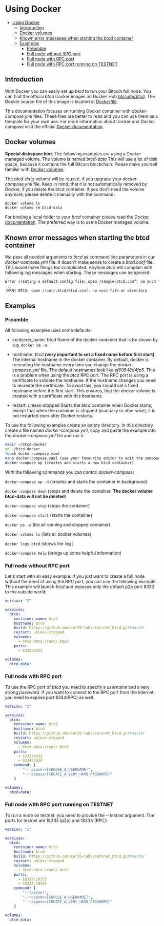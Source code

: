 # Using Docker

- [Using Docker](#using-docker)
  - [Introduction](#introduction)
  - [Docker volumes](#docker-volumes)
  - [Known error messages when starting the btcd container](#known-error-messages-when-starting-the-btcd-container)
  - [Examples](#examples)
    - [Preamble](#preamble)
    - [Full node without RPC port](#full-node-without-rpc-port)
    - [Full node with RPC port](#full-node-with-rpc-port)
    - [Full node with RPC port running on TESTNET](#full-node-with-rpc-port-running-on-testnet)

## Introduction

With Docker you can easily set up *btcd* to run your Bitcoin full node. You can find the official *btcd* Docker images on Docker Hub [btcsuite/btcd](https://hub.docker.com/r/btcsuite/btcd). The Docker source file of this image is located at [Dockerfile](https://github.com/sat20-labs/satsnet_btcd/blob/master/Dockerfile).

This documentation focuses on running Docker container with *docker-compose.yml* files. These files are better to read and you can use them as a template for your own use. For more information about Docker and Docker compose visit the official [Docker documentation](https://docs.docker.com/).

## Docker volumes

**Special diskspace hint**: The following examples are using a Docker managed volume. The volume is named *btcd-data* This will use a lot of disk space, because it contains the full Bitcoin blockchain. Please make yourself familiar with [Docker volumes](https://docs.docker.com/storage/volumes/).

The *btcd-data* volume will be reused, if you upgrade your *docker-compose.yml* file. Keep in mind, that it is not automatically removed by Docker, if you delete the btcd container. If you don't need the volume anymore, please delete it manually with the command:

```bash
docker volume ls
docker volume rm btcd-data
```

For binding a local folder to your *btcd* container please read the [Docker documentation](https://docs.docker.com/). The preferred way is to use a Docker managed volume.

## Known error messages when starting the btcd container

We pass all needed arguments to *btcd* as command line parameters in our *docker-compose.yml* file. It doesn't make sense to create a *btcd.conf* file. This would make things too complicated. Anyhow *btcd* will complain with following log messages when starting. These messages can be ignored:

```bash
Error creating a default config file: open /sample-btcd.conf: no such file or directory
...
[WRN] BTCD: open /root/.btcd/btcd.conf: no such file or directory
```

## Examples

### Preamble

All following examples uses some defaults:

- container_name: btcd
  Name of the docker container that is be shown by e.g. ```docker ps -a```

- hostname: btcd **(very important to set a fixed name before first start)**
  The internal hostname in the docker container. By default, docker is recreating the hostname every time you change the *docker-compose.yml* file. The default hostnames look like *ef00548d4fa5*. This is a problem when using the *btcd* RPC port. The RPC port is using a certificate to validate the hostname. If the hostname changes you need to recreate the certificate. To avoid this, you should set a fixed hostname before the first start. This ensures, that the docker volume is created with a certificate with this hostname.

- restart: unless-stopped
  Starts the *btcd* container when Docker starts, except that when the container is stopped (manually or otherwise), it is not restarted even after Docker restarts.

To use the following examples create an empty directory. In this directory create a file named *docker-compose.yml*, copy and paste the example into the *docker-compose.yml* file and run it.

```bash
mkdir ~/btcd-docker
cd ~/btcd-docker
touch docker-compose.yaml
nano docker-compose.yaml (use your favourite editor to edit the compose file)
docker-compose up (creates and starts a new btcd container)
```

With the following commands you can control *docker-compose*:

```docker-compose up -d``` (creates and starts the container in background)

```docker-compose down``` (stops and delete the container. **The docker volume btcd-data will not be deleted**)

```docker-compose stop``` (stops the container)

```docker-compose start``` (starts the container)

```docker ps -a``` (list all running and stopped container)

```docker volume ls``` (lists all docker volumes)

```docker logs btcd``` (shows the log )

```docker-compose help``` (brings up some helpful information)

### Full node without RPC port

Let's start with an easy example. If you just want to create a full node without the need of using the RPC port, you can use the following example. This example will launch *btcd* and exposes only the default p2p port 8333 to the outside world:

```yaml
version: "2"

services:
  btcd:
    container_name: btcd
    hostname: btcd
    build: https://github.com/sat20-labs/satsnet_btcd.git#master
    restart: unless-stopped
    volumes:
      - btcd-data:/root/.btcd
    ports:
      - 8333:8333

volumes:
  btcd-data:
```

### Full node with RPC port

To use the RPC port of *btcd* you need to specify a *username* and a very strong *password*. If you want to connect to the RPC port from the internet, you need to expose port 8334(RPC) as well.

```yaml
version: "2"

services:
  btcd:
    container_name: btcd
    hostname: btcd
    build: https://github.com/sat20-labs/satsnet_btcd.git#master
    restart: unless-stopped
    volumes:
      - btcd-data:/root/.btcd
    ports:
      - 8333:8333
      - 8334:8334
    command: [
        "--rpcuser=[CHOOSE_A_USERNAME]",
        "--rpcpass=[CREATE_A_VERY_HARD_PASSWORD]"
    ]

volumes:
  btcd-data:
```

### Full node with RPC port running on TESTNET

To run a node on testnet, you need to provide the *--testnet* argument. The ports for testnet are 18333 (p2p) and 18334 (RPC):

```yaml
version: "2"

services:
  btcd:
    container_name: btcd
    hostname: btcd
    build: https://github.com/sat20-labs/satsnet_btcd.git#master
    restart: unless-stopped
    volumes:
      - btcd-data:/root/.btcd
    ports:
      - 18333:18333
      - 18334:18334
    command: [
        "--testnet",
        "--rpcuser=[CHOOSE_A_USERNAME]",
        "--rpcpass=[CREATE_A_VERY_HARD_PASSWORD]"
    ]

volumes:
  btcd-data:
```
